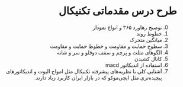<div dir = rtl>

# طرح درس مقدماتی تکنیکال

0. توضیح رهاورد ۳۶۵ و انواع نمودار
1. خطوط روند 
2. میانگین متحرک
3. سطوح حمایت و مقاومت و خطوط حمایت و مقاومت
4. الگوهای مثلث و پرچم و سقف دوقلو و سر و شانه
5. کانال کشیدن
6. استفاده از اندیکاتور macd
7. آشنایی کلی با نظریه‌های پیشرفته تکنیکال مثل امواج الیوت و اندیکاتورهای پیچیده‌تری مثل ایچی‌موکو که در بازار ایران کاربرد زیاد دارند.
   